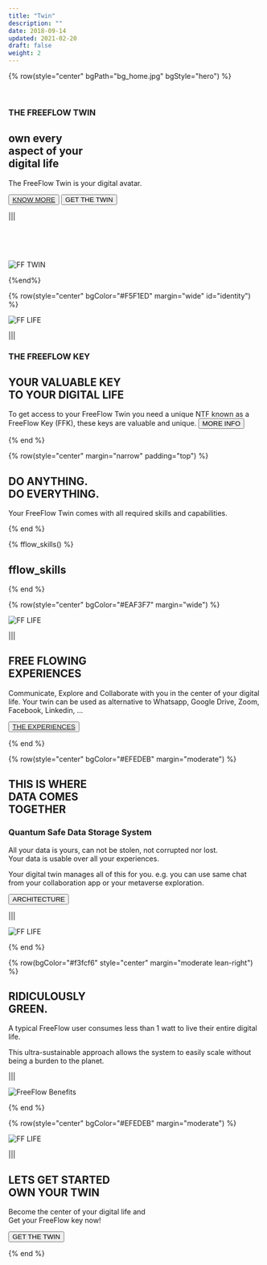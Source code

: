 ```yaml
---
title: "Twin"
description: ""
date: 2018-09-14
updated: 2021-02-20
draft: false
weight: 2
---
```


<!-- section 1 (heade FF TWIN) -->

{% row(style="center" bgPath="bg_home.jpg" bgStyle="hero") %}

<br>



### THE FREEFLOW TWIN

## own every <br> aspect of your <br> digital life



The FreeFlow Twin is your digital avatar.

<button>[KNOW MORE](/twin/#identity)</button>
<button onclick="window.open('https://threefoldfoundation.github.io/books/freeflow/freeflow/buy/buy_my_twin.html', '_blank')">GET THE TWIN</button>

|||

<br>

<br>

<br>



![FF TWIN](twin_header.png)



{%end%}

<!-- section 2  -->


{% row(style="center" bgColor="#F5F1ED" margin="wide" id="identity") %}

![FF LIFE](twin3.png)

|||


### **THE FREEFLOW KEY**

## YOUR VALUABLE KEY <br> TO YOUR DIGITAL LIFE

To get access to your FreeFlow Twin you need a unique NTF known as a FreeFlow Key (FFK), these keys are valuable and unique.
<button class="flex mx-auto" onclick="window.open('https://threefoldfoundation.github.io/books/freeflow/network/tokens/ffk.html', '_blank')">MORE INFO</button>

{% end %}

<!-- section 3 (oldnew) -->

{% row(style="center" margin="narrow" padding="top") %}

## DO ANYTHING. <br> DO EVERYTHING.

Your FreeFlow Twin comes with all required skills and capabilities.

{% end %}

{% fflow_skills() %}

## fflow_skills

{% end %}

{% row(style="center" bgColor="#EAF3F7" margin="wide") %}

![FF LIFE](twin5.png)

|||

## FREE FLOWING <br> EXPERIENCES

Communicate, Explore and Collaborate with you in the center of your digital life. Your twin can be used as alternative to Whatsapp, Google Drive, Zoom, Facebook, Linkedin, ...

<button>[THE EXPERIENCES](/experiences)</button>

{% end %}

{% row(style="center" bgColor="#EFEDEB" margin="moderate") %}

## THIS IS WHERE <br> DATA COMES <br> TOGETHER

### Quantum Safe Data Storage System

All your data is yours, can not be stolen, not corrupted nor lost. <br>Your data is usable over all your experiences. 

Your digital twin manages all of this for you. e.g. you can use same chat from your collaboration app or your metaverse exploration.

<button onclick="window.open('https://threefoldfoundation.github.io/books/freeflow/mytwin/intro/twin_architecture.html', '_blank')">ARCHITECTURE</button>

|||

![FF LIFE](twin8.png#fill)

{% end %}

{% row(bgColor="#f3fcf6" style="center" margin="moderate lean-right") %}

## RIDICULOUSLY <br> GREEN.

A typical FreeFlow user consumes less than 1 watt to live their entire digital life. 

This ultra-sustainable approach allows the system to easily scale without being a burden to the planet. 

|||

![FreeFlow Benefits](twin7.png)

{% end %}


{% row(style="center" bgColor="#EFEDEB" margin="moderate") %}

![FF LIFE](digital_life.png)

|||

## LETS GET STARTED<BR>OWN YOUR TWIN

Become the center of your digital life and <br> Get your FreeFlow key now!


<button onclick="window.open('https://threefoldfoundation.github.io/books/freeflow/freeflow/buy/buy_my_twin.html', '_blank')">GET THE TWIN</button>



{% end %}